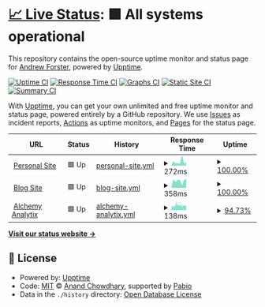 # [📈 Live Status](https://status.andrewjf.com): <!--live status--> **🟩 All systems operational**

This repository contains the open-source uptime monitor and status page for [Andrew Forster](https://status.andrewjf.com), powered by [Upptime](https://github.com/upptime/upptime).

[![Uptime CI](https://github.com/Andrew-Forster/uptime/workflows/Uptime%20CI/badge.svg)](https://github.com/Andrew-Forster/uptime/actions?query=workflow%3A%22Uptime+CI%22)
[![Response Time CI](https://github.com/Andrew-Forster/uptime/workflows/Response%20Time%20CI/badge.svg)](https://github.com/Andrew-Forster/uptime/actions?query=workflow%3A%22Response+Time+CI%22)
[![Graphs CI](https://github.com/Andrew-Forster/uptime/workflows/Graphs%20CI/badge.svg)](https://github.com/Andrew-Forster/uptime/actions?query=workflow%3A%22Graphs+CI%22)
[![Static Site CI](https://github.com/Andrew-Forster/uptime/workflows/Static%20Site%20CI/badge.svg)](https://github.com/Andrew-Forster/uptime/actions?query=workflow%3A%22Static+Site+CI%22)
[![Summary CI](https://github.com/Andrew-Forster/uptime/workflows/Summary%20CI/badge.svg)](https://github.com/Andrew-Forster/uptime/actions?query=workflow%3A%22Summary+CI%22)

With [Upptime](https://upptime.js.org), you can get your own unlimited and free uptime monitor and status page, powered entirely by a GitHub repository. We use [Issues](https://github.com/Andrew-Forster/uptime/issues) as incident reports, [Actions](https://github.com/Andrew-Forster/uptime/actions) as uptime monitors, and [Pages](https://status.andrewjf.com) for the status page.

<!--start: status pages-->
<!-- This summary is generated by Upptime (https://github.com/upptime/upptime) -->
<!-- Do not edit this manually, your changes will be overwritten -->
<!-- prettier-ignore -->
| URL | Status | History | Response Time | Uptime |
| --- | ------ | ------- | ------------- | ------ |
| <img alt="" src="https://icons.duckduckgo.com/ip3/andrewjf.com.ico" height="13"> [Personal Site](https://andrewjf.com) | 🟩 Up | [personal-site.yml](https://github.com/Andrew-Forster/upptime/commits/HEAD/history/personal-site.yml) | <details><summary><img alt="Response time graph" src="./graphs/personal-site/response-time-week.png" height="20"> 272ms</summary><br><a href="https://status.andrewjf.com/history/personal-site"><img alt="Response time 270" src="https://img.shields.io/endpoint?url=https%3A%2F%2Fraw.githubusercontent.com%2FAndrew-Forster%2Fupptime%2FHEAD%2Fapi%2Fpersonal-site%2Fresponse-time.json"></a><br><a href="https://status.andrewjf.com/history/personal-site"><img alt="24-hour response time 246" src="https://img.shields.io/endpoint?url=https%3A%2F%2Fraw.githubusercontent.com%2FAndrew-Forster%2Fupptime%2FHEAD%2Fapi%2Fpersonal-site%2Fresponse-time-day.json"></a><br><a href="https://status.andrewjf.com/history/personal-site"><img alt="7-day response time 272" src="https://img.shields.io/endpoint?url=https%3A%2F%2Fraw.githubusercontent.com%2FAndrew-Forster%2Fupptime%2FHEAD%2Fapi%2Fpersonal-site%2Fresponse-time-week.json"></a><br><a href="https://status.andrewjf.com/history/personal-site"><img alt="30-day response time 270" src="https://img.shields.io/endpoint?url=https%3A%2F%2Fraw.githubusercontent.com%2FAndrew-Forster%2Fupptime%2FHEAD%2Fapi%2Fpersonal-site%2Fresponse-time-month.json"></a><br><a href="https://status.andrewjf.com/history/personal-site"><img alt="1-year response time 270" src="https://img.shields.io/endpoint?url=https%3A%2F%2Fraw.githubusercontent.com%2FAndrew-Forster%2Fupptime%2FHEAD%2Fapi%2Fpersonal-site%2Fresponse-time-year.json"></a></details> | <details><summary><a href="https://status.andrewjf.com/history/personal-site">100.00%</a></summary><a href="https://status.andrewjf.com/history/personal-site"><img alt="All-time uptime 100.00%" src="https://img.shields.io/endpoint?url=https%3A%2F%2Fraw.githubusercontent.com%2FAndrew-Forster%2Fupptime%2FHEAD%2Fapi%2Fpersonal-site%2Fuptime.json"></a><br><a href="https://status.andrewjf.com/history/personal-site"><img alt="24-hour uptime 100.00%" src="https://img.shields.io/endpoint?url=https%3A%2F%2Fraw.githubusercontent.com%2FAndrew-Forster%2Fupptime%2FHEAD%2Fapi%2Fpersonal-site%2Fuptime-day.json"></a><br><a href="https://status.andrewjf.com/history/personal-site"><img alt="7-day uptime 100.00%" src="https://img.shields.io/endpoint?url=https%3A%2F%2Fraw.githubusercontent.com%2FAndrew-Forster%2Fupptime%2FHEAD%2Fapi%2Fpersonal-site%2Fuptime-week.json"></a><br><a href="https://status.andrewjf.com/history/personal-site"><img alt="30-day uptime 100.00%" src="https://img.shields.io/endpoint?url=https%3A%2F%2Fraw.githubusercontent.com%2FAndrew-Forster%2Fupptime%2FHEAD%2Fapi%2Fpersonal-site%2Fuptime-month.json"></a><br><a href="https://status.andrewjf.com/history/personal-site"><img alt="1-year uptime 100.00%" src="https://img.shields.io/endpoint?url=https%3A%2F%2Fraw.githubusercontent.com%2FAndrew-Forster%2Fupptime%2FHEAD%2Fapi%2Fpersonal-site%2Fuptime-year.json"></a></details>
| <img alt="" src="https://icons.duckduckgo.com/ip3/blog.andrewjf.com.ico" height="13"> [Blog Site](https://blog.andrewjf.com) | 🟩 Up | [blog-site.yml](https://github.com/Andrew-Forster/upptime/commits/HEAD/history/blog-site.yml) | <details><summary><img alt="Response time graph" src="./graphs/blog-site/response-time-week.png" height="20"> 358ms</summary><br><a href="https://status.andrewjf.com/history/blog-site"><img alt="Response time 340" src="https://img.shields.io/endpoint?url=https%3A%2F%2Fraw.githubusercontent.com%2FAndrew-Forster%2Fupptime%2FHEAD%2Fapi%2Fblog-site%2Fresponse-time.json"></a><br><a href="https://status.andrewjf.com/history/blog-site"><img alt="24-hour response time 454" src="https://img.shields.io/endpoint?url=https%3A%2F%2Fraw.githubusercontent.com%2FAndrew-Forster%2Fupptime%2FHEAD%2Fapi%2Fblog-site%2Fresponse-time-day.json"></a><br><a href="https://status.andrewjf.com/history/blog-site"><img alt="7-day response time 358" src="https://img.shields.io/endpoint?url=https%3A%2F%2Fraw.githubusercontent.com%2FAndrew-Forster%2Fupptime%2FHEAD%2Fapi%2Fblog-site%2Fresponse-time-week.json"></a><br><a href="https://status.andrewjf.com/history/blog-site"><img alt="30-day response time 357" src="https://img.shields.io/endpoint?url=https%3A%2F%2Fraw.githubusercontent.com%2FAndrew-Forster%2Fupptime%2FHEAD%2Fapi%2Fblog-site%2Fresponse-time-month.json"></a><br><a href="https://status.andrewjf.com/history/blog-site"><img alt="1-year response time 340" src="https://img.shields.io/endpoint?url=https%3A%2F%2Fraw.githubusercontent.com%2FAndrew-Forster%2Fupptime%2FHEAD%2Fapi%2Fblog-site%2Fresponse-time-year.json"></a></details> | <details><summary><a href="https://status.andrewjf.com/history/blog-site">100.00%</a></summary><a href="https://status.andrewjf.com/history/blog-site"><img alt="All-time uptime 99.12%" src="https://img.shields.io/endpoint?url=https%3A%2F%2Fraw.githubusercontent.com%2FAndrew-Forster%2Fupptime%2FHEAD%2Fapi%2Fblog-site%2Fuptime.json"></a><br><a href="https://status.andrewjf.com/history/blog-site"><img alt="24-hour uptime 100.00%" src="https://img.shields.io/endpoint?url=https%3A%2F%2Fraw.githubusercontent.com%2FAndrew-Forster%2Fupptime%2FHEAD%2Fapi%2Fblog-site%2Fuptime-day.json"></a><br><a href="https://status.andrewjf.com/history/blog-site"><img alt="7-day uptime 100.00%" src="https://img.shields.io/endpoint?url=https%3A%2F%2Fraw.githubusercontent.com%2FAndrew-Forster%2Fupptime%2FHEAD%2Fapi%2Fblog-site%2Fuptime-week.json"></a><br><a href="https://status.andrewjf.com/history/blog-site"><img alt="30-day uptime 100.00%" src="https://img.shields.io/endpoint?url=https%3A%2F%2Fraw.githubusercontent.com%2FAndrew-Forster%2Fupptime%2FHEAD%2Fapi%2Fblog-site%2Fuptime-month.json"></a><br><a href="https://status.andrewjf.com/history/blog-site"><img alt="1-year uptime 99.12%" src="https://img.shields.io/endpoint?url=https%3A%2F%2Fraw.githubusercontent.com%2FAndrew-Forster%2Fupptime%2FHEAD%2Fapi%2Fblog-site%2Fuptime-year.json"></a></details>
| <img alt="" src="https://icons.duckduckgo.com/ip3/alchemyanalytix.com.ico" height="13"> [Alchemy Analytix](https://alchemyanalytix.com) | 🟩 Up | [alchemy-analytix.yml](https://github.com/Andrew-Forster/upptime/commits/HEAD/history/alchemy-analytix.yml) | <details><summary><img alt="Response time graph" src="./graphs/alchemy-analytix/response-time-week.png" height="20"> 138ms</summary><br><a href="https://status.andrewjf.com/history/alchemy-analytix"><img alt="Response time 163" src="https://img.shields.io/endpoint?url=https%3A%2F%2Fraw.githubusercontent.com%2FAndrew-Forster%2Fupptime%2FHEAD%2Fapi%2Falchemy-analytix%2Fresponse-time.json"></a><br><a href="https://status.andrewjf.com/history/alchemy-analytix"><img alt="24-hour response time 137" src="https://img.shields.io/endpoint?url=https%3A%2F%2Fraw.githubusercontent.com%2FAndrew-Forster%2Fupptime%2FHEAD%2Fapi%2Falchemy-analytix%2Fresponse-time-day.json"></a><br><a href="https://status.andrewjf.com/history/alchemy-analytix"><img alt="7-day response time 138" src="https://img.shields.io/endpoint?url=https%3A%2F%2Fraw.githubusercontent.com%2FAndrew-Forster%2Fupptime%2FHEAD%2Fapi%2Falchemy-analytix%2Fresponse-time-week.json"></a><br><a href="https://status.andrewjf.com/history/alchemy-analytix"><img alt="30-day response time 141" src="https://img.shields.io/endpoint?url=https%3A%2F%2Fraw.githubusercontent.com%2FAndrew-Forster%2Fupptime%2FHEAD%2Fapi%2Falchemy-analytix%2Fresponse-time-month.json"></a><br><a href="https://status.andrewjf.com/history/alchemy-analytix"><img alt="1-year response time 163" src="https://img.shields.io/endpoint?url=https%3A%2F%2Fraw.githubusercontent.com%2FAndrew-Forster%2Fupptime%2FHEAD%2Fapi%2Falchemy-analytix%2Fresponse-time-year.json"></a></details> | <details><summary><a href="https://status.andrewjf.com/history/alchemy-analytix">94.73%</a></summary><a href="https://status.andrewjf.com/history/alchemy-analytix"><img alt="All-time uptime 98.60%" src="https://img.shields.io/endpoint?url=https%3A%2F%2Fraw.githubusercontent.com%2FAndrew-Forster%2Fupptime%2FHEAD%2Fapi%2Falchemy-analytix%2Fuptime.json"></a><br><a href="https://status.andrewjf.com/history/alchemy-analytix"><img alt="24-hour uptime 94.85%" src="https://img.shields.io/endpoint?url=https%3A%2F%2Fraw.githubusercontent.com%2FAndrew-Forster%2Fupptime%2FHEAD%2Fapi%2Falchemy-analytix%2Fuptime-day.json"></a><br><a href="https://status.andrewjf.com/history/alchemy-analytix"><img alt="7-day uptime 94.73%" src="https://img.shields.io/endpoint?url=https%3A%2F%2Fraw.githubusercontent.com%2FAndrew-Forster%2Fupptime%2FHEAD%2Fapi%2Falchemy-analytix%2Fuptime-week.json"></a><br><a href="https://status.andrewjf.com/history/alchemy-analytix"><img alt="30-day uptime 96.01%" src="https://img.shields.io/endpoint?url=https%3A%2F%2Fraw.githubusercontent.com%2FAndrew-Forster%2Fupptime%2FHEAD%2Fapi%2Falchemy-analytix%2Fuptime-month.json"></a><br><a href="https://status.andrewjf.com/history/alchemy-analytix"><img alt="1-year uptime 98.60%" src="https://img.shields.io/endpoint?url=https%3A%2F%2Fraw.githubusercontent.com%2FAndrew-Forster%2Fupptime%2FHEAD%2Fapi%2Falchemy-analytix%2Fuptime-year.json"></a></details>

<!--end: status pages-->

[**Visit our status website →**](https://status.andrewjf.com)

## 📄 License

- Powered by: [Upptime](https://github.com/upptime/upptime)
- Code: [MIT](./LICENSE) © [Anand Chowdhary](https://anandchowdhary.com), supported by [Pabio](https://pabio.com)
- Data in the `./history` directory: [Open Database License](https://opendatacommons.org/licenses/odbl/1-0/)
